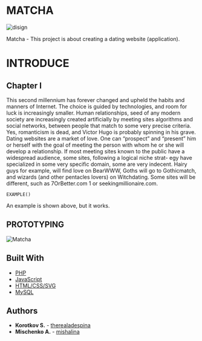 # MATCHA

![disign](https://user-images.githubusercontent.com/49564849/74609993-3e94a400-5100-11ea-8946-2c6e2539192b.jpg)

Matcha - This project is about creating a dating website (application).
 
# INTRODUCE

## Chapter I

This second millennium has forever changed and upheld the habits and manners of Internet. The choice is guided by technologies, and room for luck is increasingly smaller.
Human relationships, seed of any modern society are increasingly created artificially by
meeting sites algorithms and social networks, between people that match to some very
precise criteria.
Yes, romanticism is dead, and Victor Hugo is probably spinning in his grave.
Dating websites are a market of love. One can “prospect” and “present” him or herself
with the goal of meeting the person with whom he or she will develop a relationship. If
most meeting sites known to the public have a widespread audience, some sites, following
a logical niche strat- egy have specialized in some very specific domain, some are very
indecent.
Hairy guys for example, will find love on BearWWW, Goths will go to Gothicmatch,
and wizards (and other pentacles lovers) on Witchdating.
Some sites will be different, such as 7OrBetter.com 1 or seekingmillionaire.com.

```
EXAMPLE()
```

An example is shown above, but it works.

## PROTOTYPING

![Matcha](https://user-images.githubusercontent.com/49564849/74752851-5abf4f00-5280-11ea-9451-e16e382f537f.png)

## Built With

* [PHP]()
* [JavaScript](https://www.javascript.com/)
* [HTML/CSS/SVG]()
* [MySQL]()


## Authors

* **Korotkov S.** - [therealadespina](https://github.com/therealadespina)
* **Mischenko A.** - [mishalina](https://github.com/mishalina)
